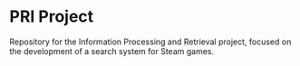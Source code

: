 # PRI Project
Repository for the Information Processing and Retrieval project, focused on the development of a search system for Steam games.
